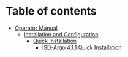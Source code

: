 # Table of contents

* [Operator Manual](README.md)
  * [Installation and Configuration](operator-manual/installation-and-configuration/README.md)
    * [Quick Installation](operator-manual/installation-and-configuration/quick-installation/README.md)
      * [ISD-Argo 4.1.1 Quick Installation](operator-manual/installation-and-configuration/quick-installation/isd-argo-4.1.1-quick-installation.md)
